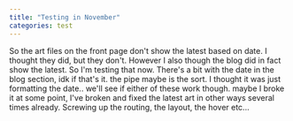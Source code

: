 ```yaml
---
title: "Testing in November"
categories: test
---
```


So the art files on the front page don't show the latest based on date. I thought they did, but they don't. However I also though the blog did in fact show the latest. So I'm testing that now. There's a bit with the date in the blog section, idk if that's it. the pipe maybe is the sort. I thought it was just formatting the date.. we'll see if either of these work though. maybe I broke it at some point, I've broken and fixed the latest art in other ways several times already. Screwing up the routing, the layout, the hover etc... 